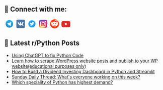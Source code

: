 ## 🔎 Connect with me:
[<img src="https://github.com/bullbesh/bullbesh/blob/main/images/Telegram.png" width="32" height="32" />](https://t.me/bullbesh)
[<img src="https://github.com/bullbesh/bullbesh/blob/main/images/VK.png" width="32" height="32" />](https://vk.com/bullbesh)
[<img src="https://github.com/bullbesh/bullbesh/blob/main/images/Twitter.png" width="32" height="32" />](https://twitter.com/bullbesh1)
[<img src="https://github.com/bullbesh/bullbesh/blob/main/images/Instagram.png" width="32" height="32" />](https://www.instagram.com/bullbesh)
[<img src="https://github.com/bullbesh/bullbesh/blob/main/images/Reddit.png" width="32" height="32" />](https://www.reddit.com/user/bullbesh)
[<img src="https://github.com/bullbesh/bullbesh/blob/main/images/YouTube.png" width="32" height="32" />](https://www.youtube.com/channel/UCtfjRs6uzgq5mfm8S06WTcg)

## 📕 Latest r/Python Posts
<!-- BLOG-POST-LIST:START -->
- [Using ChatGPT to fix Python Code](https://www.reddit.com/r/Python/comments/1104izo/using_chatgpt_to_fix_python_code/)
- [Learn how to scrape WordPress website posts and publish to your WP website&lpar;educational purposes only&rpar;](https://www.reddit.com/r/Python/comments/11049zb/learn_how_to_scrape_wordpress_website_posts_and/)
- [How to Build a Dividend Investing Dashboard in Python and Streamlit](https://www.reddit.com/r/Python/comments/1103zrs/how_to_build_a_dividend_investing_dashboard_in/)
- [Sunday Daily Thread: What&#39;s everyone working on this week?](https://www.reddit.com/r/Python/comments/1101tck/sunday_daily_thread_whats_everyone_working_on/)
- [Which speciality of Python has highest demand?](https://www.reddit.com/r/Python/comments/10zz8ng/which_speciality_of_python_has_highest_demand/)
<!-- BLOG-POST-LIST:END -->
